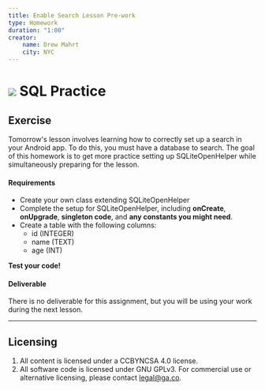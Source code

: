 ```yaml
---
title: Enable Search Lesson Pre-work
type: Homework
duration: "1:00"
creator:
    name: Drew Mahrt
    city: NYC
---
```


# ![](https://ga-dash.s3.amazonaws.com/production/assets/logo-9f88ae6c9c3871690e33280fcf557f33.png) SQL Practice

## Exercise

Tomorrow's lesson involves learning how to correctly set up a search in your Android app. To do this, you must have a database to search. The goal of this homework is to get more practice setting up SQLiteOpenHelper while simultaneously preparing for the lesson.

#### Requirements

- Create your own class extending SQLiteOpenHelper
- Complete the setup for SQLiteOpenHelper, including **onCreate**, **onUpgrade**, **singleton code**, and **any constants you might need**.
- Create a table with the following columns:
  - id (INTEGER)
  - name (TEXT)
  - age (INT)
  
**Test your code!**


#### Deliverable

There is no deliverable for this assignment, but you will be using your work during the next lesson.

---

## Licensing
1. All content is licensed under a CC­BY­NC­SA 4.0 license.
2. All software code is licensed under GNU GPLv3. For commercial use or alternative licensing, please contact [legal@ga.co](mailto:legal@ga.co).
